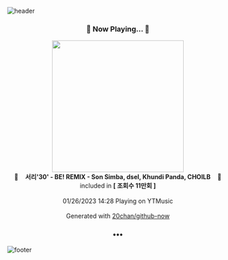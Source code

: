 ![header](https://capsule-render.vercel.app/api?type=wave&height=170&section=header&text=Hi.%20I'm%20SHIFT&fontColor=090707&fontAlignX=45&fontAlignY=65&fontSize=100)

<h3 align="center">🎵 Now Playing... 🎵</h3>
<p align="center">
  <a href="https://music.youtube.com/watch?v=Yrhc4xwrAmY">
    <img width="300" src="https://i.ytimg.com/vi/Yrhc4xwrAmY/sddefault.jpg?sqp=-oaymwEWCJADEOEBIAQqCghqEJQEGHgg6AJIWg&rs">
  </a>
  <br>
  🎵&nbsp&nbsp&nbsp <b>서리'30' - BE! REMIX - Son Simba, dsel, Khundi Panda, CHOILB</b> &nbsp&nbsp&nbsp🎵
  <br>
  included in <b>[ 조회수 11만회 ]</b>
  
  <br />
  <br />
  01/26/2023 14:28 Playing on YTMusic
  <br />
  <br />
  Generated with <a href="https://github.com/20chan/github-now">20chan/github-now</a>
</p>

<h3 align="center">•••</h3>

![footer](https://capsule-render.vercel.app/api?type=wave&height=150&section=footer)
